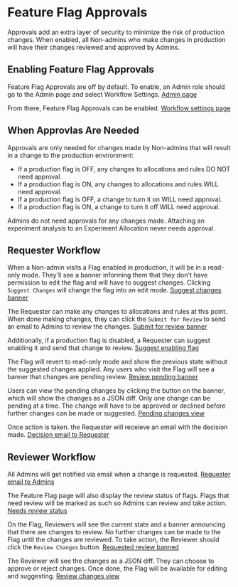 # Feature Flag Approvals

Approvals add an extra layer of security to minimize the risk of production changes. When enabled, all Non-admins who make changes in production will have their changes reviewed and approved by Admins.

## Enabling Feature Flag Approvals
Feature Flag Approvals are off by default. To enable, an Admin role should go to the Admin page and select Workflow Settings.
[Admin page](/feature-flags/approvals/admin)

From there, Feature Flag Approvals can be enabled.
[Workflow settings page](/feature-flags/approvals/workflow-settings)

## When Approvlas Are Needed
Approvals are only needed for changes made by Non-admins that will result in a change to the production environment:
* If a production flag is OFF, any changes to allocations and rules DO NOT need approval.
* If a production flag is ON, any changes to allocations and rules WILL need approval.
* If a production flag is OFF, a change to turn it on WILL need approval.
* If a production flag is ON, a change to turn it off WILL need approval.

Admins do not need approvals for any changes made.
Attaching an experiment analysis to an Experiment Allocation never needs approval.

## Requester Workflow
When a Non-admin visits a Flag enabled in production, it will be in a read-only mode. They'll see a banner informing them that they don't have permission to edit the flag and will have to suggest changes. Clicking `Suggest Changes` will change the flag into an edit mode.
[Suggest changes banner](/feature-flags/approvals/suggest-changes)

The Requester can make any changes to allocations and rules at this point. When done making changes, they can click the `Submit for Review` to send an email to Admins to review the changes.
[Submit for review banner](/feature-flags/approvals/submit-for-review)

Additionally, if a production flag is disabled, a Requester can suggest enabling it and send that change to review.
[Suggest enabling flag](/feature-flags/approvals/enable-flag)

The Flag will revert to read-only mode and show the previous state without the suggested changes applied. Any users who visit the Flag will see a banner that changes are pending review.
[Review pending banner](/feature-flags/approvals/review-pending)

Users can view the pending changes by clicking the button on the banner, which will show the changes as a JSON diff. Only one change can be pending at a time. The change will have to be approved or declined before further changes can be made or suggested.
[Pending changes view](/feature-flags/approvals/pending-changes)

Once action is taken. the Requester will receieve an email with the decision made.
[Decision email to Requester](/feature-flags/approvals/approval-email)

## Reviewer Workflow
All Admins will get notified via email when a change is requested.
[Requester email to Admins](/feature-flags/approvals/request-email)

The Feature Flag page will also display the review status of flags. Flags that need review will be marked as such so Admins can review and take action.
[Needs review status](/feature-flags/approvals/needs-review)

On the Flag, Reviewers will see the current state and a banner announcing that there are changes to review. No further changes can be made to the Flag until the changes are reviewed. To take action, the Reviewer should click the `Review Changes` button.
[Requested review banned](/feature-flags/approvals/requested-review)

The Reviewer will see the changes as a JSON diff. They can choose to approve or reject changes. Once done, the Flag will be available for editing and suggesting.
[Review changes view](/feature-flags/approvals/review-changes)